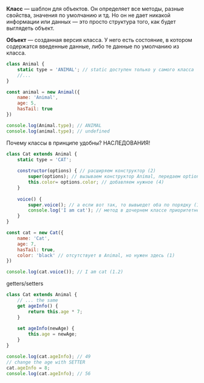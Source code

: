 **Класс** — шаблон для объектов. Он определяет все методы, разные свойства, значения по умолчанию и тд. Но он не дает никакой информации или данных — это просто структура того, как будет выглядеть объект.

**Объект** — созданная версия класса. У него есть состояние, в котором содержатся введенные данные, либо те данные по умолчанию из класса.

```js
class Animal {
	static type = 'ANIMAL'; // static доступен только у самого класса
	//...
}

const animal = new Animal({
	name: 'Animal', 
	age: 5, 
	hasTail: true
})

console.log(Animal.type); // ANIMAL
console.log(animal.type); // undefined

```

Почему классы в принципе удобны? НАСЛЕДОВАНИЯ!

```js 
class Cat extends Animal {
	static type = 'CAT';
	
	constructor(options) { // расширяем конструктор (2)
		super(options); // вызываем конструктор Animal, передаем options (3)
		this.color= options.color; // добавляем нужное (4)
	}
	
	voice() {
		super.voice(); // а если вот так, то вывыедет оба по порядку (1.3)
		console.log('I am cat'); // метод в дочернем классе приоритетнее! (1.1)
	}
}

const cat = new Cat({
	name: 'Cat', 
	age: 7, 
	hasTail: true,
	color: 'black' // отсутствует в Animal, но нужен здесь (1)
})

console.log(cat.voice()); // I am cat (1.2)
```

getters/setters

```js
class Cat extends Animal {
	// ... the same
	get ageInfo() {
		return this.age * 7;
	}
	
	set ageInfo(newAge) {
		this.age = newAge;
	}
}

console.log(cat.ageInfo); // 49
// change the age with SETTER
cat.ageInfo = 8;
console.log(cat.ageInfo); // 56
```